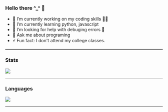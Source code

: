 ### Hello there ^_^ 👋

- 🔭 I’m currently working on my coding skills 👨‍💻
- 🌱 I’m currently learning python, javascript 
- 🤔 I’m looking for help with debuging errors 🤣
- 💬 Ask me about programing
- ⚡ Fun fact: I don't attend my college classes.

---

### Stats 

<img src="https://github-readme-stats.vercel.app/api?username=Drish-xD&show_icons=true&theme=nightowl&hide_border=1&text_color=F5F5F5" />
 
---

### Languages

<img src="https://github-readme-stats.vercel.app/api/top-langs/?username=Drish-xD&bg_color=011627&hide_border=1&text_color=F5F5F5&title_color=c792ea" />

---

